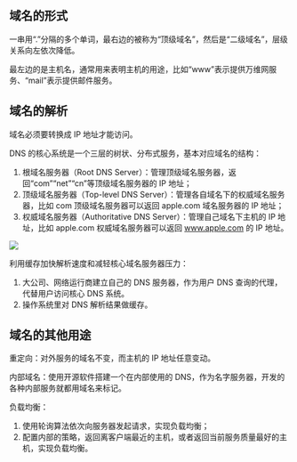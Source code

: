 ## 域名的形式
一串用“.”分隔的多个单词，最右边的被称为“顶级域名”，然后是“二级域名”，层级关系向左依次降低。

最左边的是主机名，通常用来表明主机的用途，比如“www”表示提供万维网服务、“mail”表示提供邮件服务。

## 域名的解析
域名必须要转换成 IP 地址才能访问。



DNS 的核心系统是一个三层的树状、分布式服务，基本对应域名的结构：

1. 根域名服务器（Root DNS Server）：管理顶级域名服务器，返回“com”“net”“cn”等顶级域名服务器的 IP 地址；
2. 顶级域名服务器（Top-level DNS Server）：管理各自域名下的权威域名服务器，比如 com 顶级域名服务器可以返回 apple.com 域名服务器的 IP 地址；
3. 权威域名服务器（Authoritative DNS Server）：管理自己域名下主机的 IP 地址，比如 apple.com 权威域名服务器可以返回 www.apple.com 的 IP 地址。

![](/images/1651755753797-30751dee-4073-4e2a-8401-ebdcae4af9e7.png)

利用缓存加快解析速度和减轻核心域名服务器压力：

1. 大公司、网络运行商建立自己的 DNS 服务器，作为用户 DNS 查询的代理，代替用户访问核心 DNS 系统。
2. 操作系统里对 DNS 解析结果做缓存。

## 域名的其他用途
重定向：对外服务的域名不变，而主机的 IP 地址任意变动。

内部域名：使用开源软件搭建一个在内部使用的 DNS，作为名字服务器，开发的各种内部服务就都用域名来标记。

负载均衡：

1. 使用轮询算法依次向服务器发起请求，实现负载均衡；
2. 配置内部的策略，返回离客户端最近的主机，或者返回当前服务质量最好的主机，实现负载均衡。

